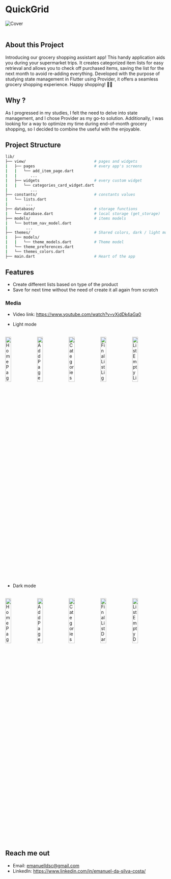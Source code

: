 # QuickGrid

<div>
  <img align="center" src="https://github.com/Emanuel-DSC/QuickGrid/assets/61395660/e4008fdc-f235-4416-880e-fcddbf587a41.png" alt="Cover" width="auto%" height="auto"/>
</div>
<br>

## About this Project
Introducing our grocery shopping assistant app! This handy application aids you during your supermarket trips. It creates categorized item lists for easy retrieval and allows you to check off purchased items, saving the list for the next month to avoid re-adding everything. Developed with the purpose of studying state management in Flutter using Provider, it offers a seamless grocery shopping experience. Happy shopping! 🛒📱

## Why ? 
As I progressed in my studies, I felt the need to delve into state management, and I chose Provider as my go-to solution. Additionally, I was looking for a way to optimize my time during end-of-month grocery shopping, so I decided to combine the useful with the enjoyable.
<br>

## Project Structure
```bash
lib/
├── view/                              # pages and widgets
|   ├── pages                          # every app's screens
|   |   └── add_item_page.dart
|   |      ...
|   ├── widgets                        # every custom widget
|   |   └── categories_card_widget.dart
|          ...
├── constants/                         # constants values 
|   └── lists.dart
|        ...
├── database/                          # storage functions
|   └── database.dart                  # local storage (get_storage)
├── models/                            # items models
|   └── bottom_nav_model.dart
|        ...
├── themes/                            # Shared colors, dark / light mode
|   ├── models/ 
|   |   └── theme_models.dart          # Theme model
|   └── theme_preferences.dart
|   └── themes_colors.dart
├── main.dart                          # Heart of the app
```
## Features

- Create different lists based on type of the product
- Save for next time without the need of create it all again from scratch

### Media

* Video link: https://www.youtube.com/watch?v=vXjdDk4aGa0

* Light mode   
<br>
<div>
  <img src="https://github.com/Emanuel-DSC/QuickGrid/assets/61395660/bb24d334-dae6-42ec-9695-fcdffbf0eb41.jpg" alt="HomePageLight" width="19%" height="auto"/>
  <img src="https://github.com/Emanuel-DSC/QuickGrid/assets/61395660/71d2a0b4-421b-41d8-811c-9040834435fa.jpg" alt="AddPageLight" width="19%" height="auto"/>
  <img src="https://github.com/Emanuel-DSC/QuickGrid/assets/61395660/8d27913b-adae-4874-be7a-08b316ee9cef.jpg" alt="CategoriesLight" width="19%" height="auto"/>
  <img src="https://github.com/Emanuel-DSC/QuickGrid/assets/61395660/83627451-bc31-4fcf-9875-4036e4d17a53.jpg" alt="FinalListLight" width="19%" height="auto"/>
  <img src="https://github.com/Emanuel-DSC/QuickGrid/assets/61395660/89acdeee-da68-41f1-a469-e5584186e156.jpg" alt="ListEmptyLight" width="19%" height="auto"/>
</div>
<br>

* Dark mode   
<br>
<div>
  <img src="https://github.com/Emanuel-DSC/QuickGrid/assets/61395660/a904e02e-7eb8-410a-95bd-e75b3bb23843.jpg" alt="HomePageDark" width="19%" height="auto"/>
  <img src="https://github.com/Emanuel-DSC/QuickGrid/assets/61395660/232404c3-d8e4-47fc-9caa-b9decc7019d1.jpg" alt="AddPageDark" width="19%" height="auto"/>
  <img src="https://github.com/Emanuel-DSC/QuickGrid/assets/61395660/c932bcf8-389c-4b32-bab0-7eda08f2eb77.jpg" alt="CategoriesDark" width="19%" height="auto"/>
  <img src="https://github.com/Emanuel-DSC/QuickGrid/assets/61395660/0b44eacd-6c20-439e-86df-1d28cd392ea0.jpg" alt="FinalListDark" width="19%" height="auto"/>
  <img src="https://github.com/Emanuel-DSC/QuickGrid/assets/61395660/d61f610e-2ea4-4cc4-906b-aebc8aa41e3b" alt="ListEmptyDark" width="19%" height="auto"/>
</div>
<br>

## Reach me out 
* Email: emanuelldsc@gmail.com <br>
* LinkedIn: https://www.linkedin.com/in/emanuel-da-silva-costa/
